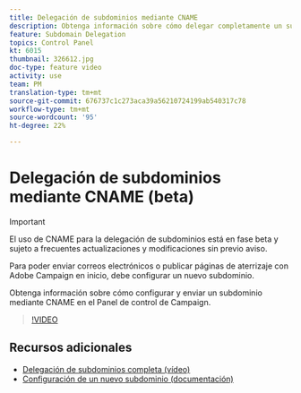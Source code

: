 ```yaml
---
title: Delegación de subdominios mediante CNAME
description: Obtenga información sobre cómo delegar completamente un subdominio a Adobe Campaign.
feature: Subdomain Delegation
topics: Control Panel
kt: 6015
thumbnail: 326612.jpg
doc-type: feature video
activity: use
team: PM
translation-type: tm+mt
source-git-commit: 676737c1c273aca39a56210724199ab540317c78
workflow-type: tm+mt
source-wordcount: '95'
ht-degree: 22%

---
```



# Delegación de subdominios mediante CNAME (beta)

>[!IMPORTANT]
>
> El uso de CNAME para la delegación de subdominios está en fase beta y sujeto a frecuentes actualizaciones y modificaciones sin previo aviso.

Para poder enviar correos electrónicos o publicar páginas de aterrizaje con Adobe Campaign en inicio, debe configurar un nuevo subdominio.

Obtenga información sobre cómo configurar y enviar un subdominio mediante CNAME en el Panel de control de Campaign.

>[!VIDEO](https://video.tv.adobe.com/v/326612?quality=12)

## Recursos adicionales

* [Delegación de subdominios completa (vídeo)](./subdomain-delegation.md)
* [Configuración de un nuevo subdominio (documentación)](https://docs.adobe.com/content/help/es-ES/control-panel/using/subdomains-and-certificates/setting-up-new-subdomain.html)
